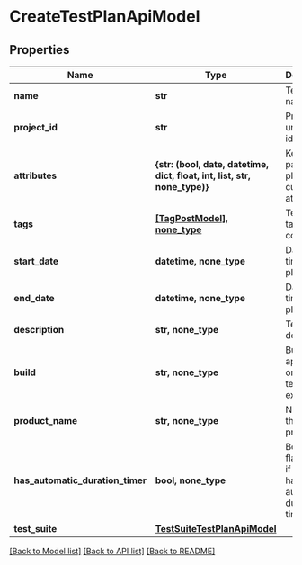 # CreateTestPlanApiModel


## Properties
Name | Type | Description | Notes
------------ | ------------- | ------------- | -------------
**name** | **str** | Test plan name | 
**project_id** | **str** | Project unique identifier | 
**attributes** | **{str: (bool, date, datetime, dict, float, int, list, str, none_type)}** | Key value pair of test plan custom attributes | 
**tags** | [**[TagPostModel], none_type**](TagPostModel.md) | Test plan tag names collection | [optional] 
**start_date** | **datetime, none_type** | Date and time of test plan start | [optional] 
**end_date** | **datetime, none_type** | Date and time of test plan end | [optional] 
**description** | **str, none_type** | Test plan description | [optional] 
**build** | **str, none_type** | Build of the application on which test plan is executed | [optional] 
**product_name** | **str, none_type** | Name of the testing product | [optional] 
**has_automatic_duration_timer** | **bool, none_type** | Boolean flag defines if test plan has automatic duration timer | [optional] 
**test_suite** | [**TestSuiteTestPlanApiModel**](TestSuiteTestPlanApiModel.md) |  | [optional] 

[[Back to Model list]](../README.md#documentation-for-models) [[Back to API list]](../README.md#documentation-for-api-endpoints) [[Back to README]](../README.md)


